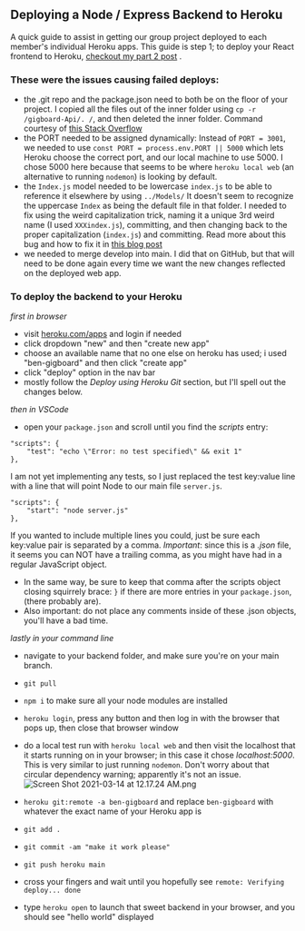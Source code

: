 ## Deploying a Node / Express Backend to Heroku

A quick guide to assist in getting our group project deployed to each member's individual Heroku apps. This guide is step 1; to deploy your React frontend to Heroku,  [checkout my part 2 post](https://benhammond.tech/deploying-our-react-team-project-to-heroku) . 

### These were the issues causing failed deploys:

- the .git repo and the package.json need to both be on the floor of your project. I copied all the files out of the inner folder using ```cp -r /gigboard-Api/. /```, and then deleted the inner folder. Command courtesy of [this Stack Overflow](https://stackoverflow.com/questions/20192070/how-to-move-all-files-including-hidden-files-into-parent-directory-via)
- the PORT needed to be assigned dynamically: Instead of ```PORT = 3001```, we needed to use ```const PORT = process.env.PORT || 5000``` which lets Heroku choose the correct port, and our local machine to use 5000. I chose 5000 here because that seems to be where ```heroku local web``` (an alternative to running ```nodemon```) is looking by default.
- the ```Index.js``` model needed to be lowercase ```index.js``` to be able to reference it elsewhere by using ```../Models/```      It doesn't seem to recognize the uppercase ```Index``` as being the default file in that folder. I needed to fix using the weird capitalization trick, naming it a unique 3rd weird name (I used ```XXXindex.js```), committing, and then changing back to the proper capitalization (```index.js```) and committing. Read more about this bug and how to fix it in [this blog post](https://benhammond.tech/dont-change-the-capitalization-of-your-filenames)
- we needed to merge develop into main. I did that on GitHub, but that will need to be done again every time we want the new changes reflected on the deployed web app. 

### To deploy the backend to your Heroku

_first in browser_

- visit [heroku.com/apps](https://dashboard.heroku.com/apps) and login if needed
- click dropdown "new" and then "create new app"
- choose an available name that no one else on heroku has used; i used "ben-gigboard" and then click "create app"
- click "deploy" option in the nav bar
- mostly follow the *Deploy using Heroku Git* section, but I'll spell out the changes below.

_then in VSCode_

- open your ```package.json``` and scroll until you find the *scripts* entry:
```
"scripts": {
    "test": "echo \"Error: no test specified\" && exit 1"
},
```

I am not yet implementing any tests, so I just replaced the test key:value line with a line that will point Node to our main file ```server.js```. 
```
"scripts": {
    "start": "node server.js"
},
```

If you wanted to include multiple lines you could, just be sure each key:value pair is separated by a comma. *Important*: since this is a *.json* file, it seems you can NOT have a trailing comma, as you might have had in a regular JavaScript object. 
- In the same way, be sure to keep that comma after the scripts object closing squirrely brace: ```}``` if there are more entries in your ```package.json```, (there probably are). 
- Also important: do not place any comments  inside of these .json objects, you'll have a bad time.

_lastly in your command line_

- navigate to your backend folder, and make sure you're on your main branch.
- ```git pull```
- ```npm i``` to make sure all your node modules are installed
- ```heroku login```, press any button and then log in with the browser that pops up, then close that browser window
- do a local test run with ```heroku local web``` and then visit the localhost that it starts running on in your browser; in this case it chose *localhost:5000*. This is very similar to just running ```nodemon```. Don't worry about that circular dependency warning; apparently it's not an issue. 
![Screen Shot 2021-03-14 at 12.17.24 AM.png](https://cdn.hashnode.com/res/hashnode/image/upload/v1615706287965/5bPkc9Kvk.png)

- ```heroku git:remote -a ben-gigboard``` and replace ```ben-gigboard``` with whatever the exact name of your Heroku app is
- ```git add .```
- ```git commit -am "make it work please"```
- ```git push heroku main```
- cross your fingers and wait until you hopefully see ```remote: Verifying deploy... done```
- type ```heroku open``` to launch that sweet backend in your browser, and you should see "hello world" displayed
